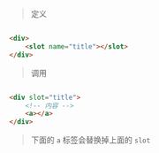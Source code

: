 > 定义

```html

<div>
    <slot name="title"></slot>
</div>

```

> 调用

```html

<div slot="title">
    <!-- 内容 -->
    <a></a>
</div>

```

> 下面的 `a` 标签会替换掉上面的 `slot`
